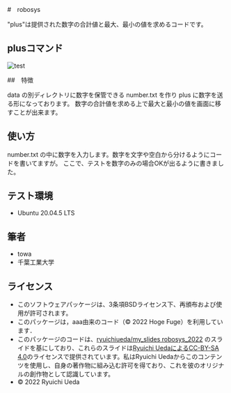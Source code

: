 #　robosys

"plus"は提供された数字の合計値と最大、最小の値を求めるコードです。

## plusコマンド

![test](https://github.com/Towa92/robosys/actions/workflows/test.yml/badge.svg)

##　特徴

data の別ディレクトリに数字を保管できる number.txt を作り plus に数字を送る形になっております。
数字の合計値を求める上で最大と最小の値を画面に移すことが出来ます。

## 使い方

number.txt の中に数字を入力します。数字を文字や空白から分けるようにコードを書いてますが。
ここで、テストを数字のみの場合OKが出るように書きました。

## テスト環境

* Ubuntu 20.04.5 LTS

## 筆者

* towa
* 千葉工業大学

## ライセンス

* このソフトウェアパッケージは、3条項BSDライセンス下、再頒布および使用が許可されます。
* このパッケージは，aaa由来のコード（© 2022 Hoge Fuge）を利用しています．
* このパッケージのコードは、[ryuichiueda/my_slides robosys_2022](https://github.com/ryuichiueda/my_slides/tree/master/robosys_2022) のスライドを基にしており、これらのスライドは[Ryuichi UedaによるCC-BY-SA 4.0](https://creativecommons.org/licenses/by-sa/4.0/)のライセンスで提供されています。私はRyuichi Uedaからこのコンテンツを使用し、自身の著作物に組み込む許可を得ており、これを彼のオリジナルの創作物として認識しています。
* © 2022 Ryuichi Ueda
